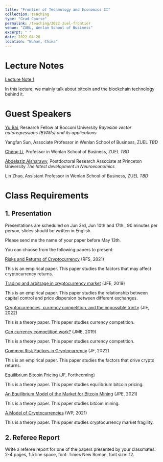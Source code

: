 ```yaml
---
title: "Frontier of Technology and Economics II"
collection: teaching
type: "Grad Course"
permalink: /teaching/2022-zuel-frontier
venue: "ZUEL, Wenlan School of Business"
excerpt: " "
date: 2022-04-28
location: "Wuhan, China"
---
```


# Lecture Notes

[Lecture Note 1](https://github.com/Anonymous-Y/my_website/blob/528a7beaae7232fc87d98f856e2d24c5ecee9f67/files/zuel/frontier_of_technology_and_economics_ii/letcure_1.pdf)

In this lecture, we mainly talk about bitcoin and the blockchain technology behind it.

# Guest Speakers

[Yu Bai](https://sites.google.com/view/yubai90/home), Research Fellow at Bocconi University
*Bayesian vector autoregressions (BVARs) and its applications*

Yangfan Sun, Associate Professor in Wenlan School of Business, ZUEL
*TBD*

[Cheng Li](https://chengli.weebly.com), Professor in Wenlan School of Business, ZUEL
*TBD*

[Abdelaziz Alsharawy](https://sites.google.com/a/vt.edu/alsharawy/), Postdoctoral Research Associate at Princeton University
*The latest development in Neuroeconomics*

Lin Zhao, Assistant Professor in Wenlan School of Business, ZUEL
*TBD*


# Class Requirements

## 1. Presentation

Presentations are scheduled on Jun 3rd, Jun 10th and 17th , 90 minutes per person, slides should be written in English.  

Please send me the name of your paper before May 13th.

You can choose from the following papers to present:

[Risks and Returns of Cryptocurrency](https://doi.org/10.1093/rfs/hhaa113) (RFS, 2021)

This is an empirical paper. This paper studies the factors that may affect cryptocurrency returns.

[Trading and arbitrage in cryptocurrency market](https://doi.org/10.1016/j.jfineco.2019.07.001) (JFE, 2019)

This is an empirical paper. This paper studies the relationship between capital control and price dispersion between different exchanges.

[Cryptocurrencies, currency competition, and the impossible trinity](https://doi.org/10.1016/j.jinteco.2022.103601) (JIE, 2022)

This is a theory paper. This paper studies currency competition.

[Can currency competition work?](https://doi.org/10.1016/j.jmoneco.2019.07.003) (JME, 2019)

This is a theory paper. This paper studies currency competition.

[Common Risk Factors in Cryptocurrency](https://doi.org/10.1111/jofi.13119) (JF, 2022)

This is an empirical paper. This paper studies the factors that drive crypto returns.

[Equilibrium Bitcoin Pricing](https://ssrn.com/abstract=3261063) (JF, Forthcoming)

This is a theory paper. This paper studies equilibrium bitcoin pricing.

[An Equilibrium Model of the Market for Bitcoin Mining](https://doi.org/10.1086/714445) (JPE, 2021)

This is a theory paper. This paper studies bitcoin mining.

[A Model of Cryptocurrencies](https://www.nber.org/papers/w26816) (WP, 2021)

This is a theory paper. This paper studies cryptocurrency market fragility.


## 2. Referee Report

Write a referee report for one of the papers presented by your classmates. 2-4 pages, 1.5 line space, font: Times New Roman, font size: 12.

